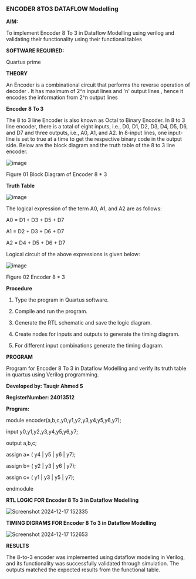 ### ENCODER 8TO3 DATAFLOW Modelling

**AIM:**

To implement  Encoder 8 To 3 in Dataflow Modelling using verilog and validating their functionality using their functional tables

**SOFTWARE REQUIRED:** 

Quartus prime

**THEORY**

An Encoder is a combinational circuit that performs the reverse operation of decoder . It has maximum of 2^n input lines and 'n' output lines , hence it encodes the information from 2^n output lines

**Encoder 8 To 3**

The 8 to 3 line Encoder is also known as Octal to Binary Encoder. In 8 to 3 line encoder, there is a total of eight inputs, i.e., D0, D1, D2, D3, D4, D5, D6, and D7 and three outputs, i.e., A0, A1, and A2. In 8-input lines, one input-line is set to true at a time to get the respective binary code in the output side. Below are the block diagram and the truth table of the 8 to 3 line encoder.

![image](https://github.com/naavaneetha/ENCODER8TO3DATAFLOW/assets/154305477/0bc242c1-eb9e-4c47-afe5-30428470efc3)

Figure 01  Block Diagram of Encoder 8 * 3

**Truth Table**

![image](https://github.com/naavaneetha/ENCODER8TO3DATAFLOW/assets/154305477/35496b14-ae6e-4cd1-9abd-d6736b576575)

The logical expression of the term A0, A1, and A2 are as follows:

A0 = D1 + D3 + D5 + D7

A1 = D2 + D3 + D6 + D7

A2 = D4 + D5 + D6 + D7

Logical circuit of the above expressions is given below:

![image](https://github.com/naavaneetha/ENCODER8TO3DATAFLOW/assets/154305477/95acaee6-c873-4c75-89eb-ef09fb158053)

Figure 02  Encoder 8 * 3

**Procedure**

1. Type the program in Quartus software.

2. Compile and run the program.

3. Generate the RTL schematic and save the logic diagram.

4. Create nodes for inputs and outputs to generate the timing diagram.

5. For different input combinations generate the timing diagram.

**PROGRAM**

Program for Encoder 8 To 3 in Dataflow Modelling and verify its truth table in quartus using Verilog programming. 

**Developed by: Tauqir Ahmed S**

**RegisterNumber: 24013512**

**Program:**

module encoder(a,b,c,y0,y1,y2,y3,y4,y5,y6,y7);
  
  input y0,y1,y2,y3,y4,y5,y6,y7;
  
  output a,b,c;
  
  assign a= ( y4 | y5 | y6 | y7);
  
  assign b= ( y2 | y3 | y6 | y7);
  
  assign c= ( y1 | y3 | y5 | y7);

endmodule


**RTL LOGIC FOR Encoder 8 To 3 in Dataflow Modelling**

![Screenshot 2024-12-17 152335](https://github.com/user-attachments/assets/6c34d991-11fe-477d-91be-bec452b2ae45)


**TIMING DIGRAMS FOR Encoder 8 To 3 in Dataflow Modelling**

![Screenshot 2024-12-17 152653](https://github.com/user-attachments/assets/3f21ba7c-e273-44f8-bf25-b41a3eadac80)


**RESULTS**

The 8-to-3 encoder was implemented using dataflow modeling in Verilog, and its functionality was successfully validated through simulation. The outputs matched the expected results from the functional table.




